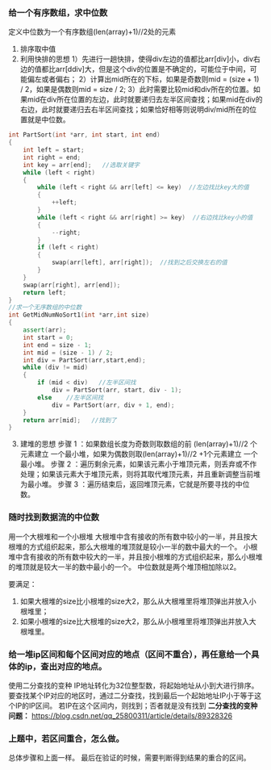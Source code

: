 ### 给一个有序数组，求中位数
定义中位数为一个有序数组(len(array)+1)//2处的元素
1. 排序取中值
2. 利用快排的思想
1）先进行一趟快排，使得div左边的值都比arr[div]小，div右边的值都比arr[ddiv]大，但是这个div的位置是不确定的，可能位于中间，可能偏左或者偏右；
2）计算出mid所在的下标，如果是奇数则mid = (size + 1) / 2，如果是偶数则mid = size / 2;
3）此时需要比较mid和div所在的位置。如果mid在div所在位置的左边，此时就要递归去左半区间查找；如果mid在div的右边，此时就要递归去右半区间查找；如果恰好相等则说明div/mid所在的位置就是中位数。
```c++
int PartSort(int *arr, int start, int end)
{
    int left = start;
    int right = end;
    int key = arr[end];   //选取关键字
    while (left < right)
    {
        while (left < right && arr[left] <= key)  //左边找比key大的值
        {
            ++left;
        }
        while (left < right && arr[right] >= key)  //右边找比key小的值
        {
            --right;
        }
        if (left < right)
        {
            swap(arr[left], arr[right]);  //找到之后交换左右的值
        }
    }
    swap(arr[right], arr[end]);
    return left;
}
//求一个无序数组的中位数
int GetMidNumNoSort1(int *arr,int size)
{
    assert(arr);
    int start = 0;
    int end = size - 1;
    int mid = (size - 1) / 2;
    int div = PartSort(arr,start,end);
    while (div != mid)
    {
        if (mid < div)   //左半区间找
            div = PartSort(arr, start, div - 1);
        else    //左半区间找
            div = PartSort(arr, div + 1, end);
    }
    return arr[mid];   //找到了
}
```

3. 建堆的思想
步骤 1 ：如果数组长度为奇数则取数组的前 (len(array)+1)//2 个元素建立 一个最小堆，如果为偶数则取(len(array)+1)//2 +1个元素建立 一个最小堆。
步骤 2 ：遍历剩余元素，如果该元素小于堆顶元素，则丢弃或不作处理；如果该元素大于堆顶元素，则将其取代堆顶元素，并且重新调整当前堆为最小堆。
步骤 3 ：遍历结束后，返回堆顶元素，它就是所要寻找的中位数。

### 随时找到数据流的中位数
用一个大根堆和一个小根堆
大根堆中含有接收的所有数中较小的一半，并且按大根堆的方式组织起来，那么大根堆的堆顶就是较小一半的数中最大的一个。
小根堆中含有接收的所有数中较大的一半，并且按小根堆的方式组织起来，那么小根堆的堆顶就是较大一半的数中最小的一个。
中位数就是两个堆顶相加除以2。

要满足：
1. 如果大根堆的size比小根堆的size大2，那么从大根堆里将堆顶弹出并放入小根堆里；
2. 如果小根堆的size比大根堆的size大2，那么从小根堆里将堆顶弹出并放入大根堆里。

### 给一堆ip区间和每个区间对应的地点（区间不重合），再任意给一个具体的ip，查出对应的地点。
使用二分查找的变种
IP地址转化为32位整型数，将起始地址从小到大进行排序。
![]()
要查找某个IP对应的地区时，通过二分查找，找到最后一个起始地址IP小于等于这个IP的IP区间。
若IP在这个区间内，则找到；否者就是没有找到
**二分查找的变种问题：**
https://blog.csdn.net/qq_25800311/article/details/89328326

### 上题中，若区间重合，怎么做。
总体步骤和上面一样。
最后在验证的时候，需要判断得到结果的重合的区间。



